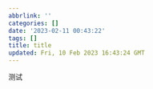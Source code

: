 ```yaml
---
abbrlink: ''
categories: []
date: '2023-02-11 00:43:22'
tags: []
title: title
updated: Fri, 10 Feb 2023 16:43:24 GMT
---
```

测试
